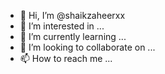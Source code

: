 - 👋 Hi, I’m @shaikzaheerxx
- 👀 I’m interested in ...
- 🌱 I’m currently learning ...
- 💞️ I’m looking to collaborate on ...
- 📫 How to reach me ...

<!---
shaikzaheerxx/shaikzaheerxx is a ✨ special ✨ repository because its `README.md` (this file) appears on your GitHub profile.
You can click the Preview link to take a look at your changes.
--->
